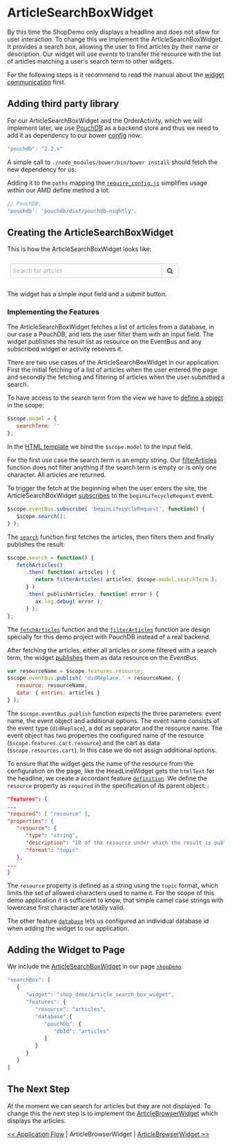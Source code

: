 # ArticleSearchBoxWidget
By this time the ShopDemo only displays a headline and does not allow for user interaction.
To change this we implement the ArticleSearchBoxWidget.
It provides a search box, allowing the user to find articles by their name or description.
Our widget will use *events* to transfer the resource with the list of articles matching a user's search term to other widgets.

For the following steps is it recommend to read the manual about the [widget communication](../missing_doc.md) first.


## Adding third party library
For our ArticleSearchBoxWidget and the OrderActivity, which we will implement later, we use [PouchDB](http://pouchdb.com/) as a backend store and thus we need to add it as dependency to our bower [config](../../bower.json#L13) now:

```javascript
"pouchdb": "2.2.x"
```
A simple call to `./node_modules/bower/bin/bower install` should fetch the new dependency for us.

Adding it to the `paths` mapping the [`require_config.js`](../../require_config.js#L110) simplifies usage within our AMD define method a lot:

```javascript
// PouchDB:
'pouchdb': 'pouchdb/dist/pouchdb-nightly',
```


## Creating the ArticleSearchBoxWidget
This is how the ArticleSearchBoxWidget looks like:

![ArticleSearchBoxWidget](img/article_search_box_widget.png)

The widget has a simple input field and a submit button.

### Implementing the Features
The ArticleSearchBoxWidget fetches a list of articles from a database, in our case a PouchDB, and lets the user filter them with an input field.
The widget publishes the result list as resource on the EventBus and any subscribed widget or activity receives it.

There are two use cases of the ArticleSearchBoxWidget in our application.
First the initial fetching of a list of articles when the user entered the page and secondly the fetching and filtering of articles when the user submitted a search.


To have access to the search term from the view we have to [define a object](../../includes/widgets/shop_demo/article_search_box_widget/article_search_box_widget.js#L23) in the scope:
```javascript
$scope.model = {
   searchTerm: ''
};
```
In the [HTML template](../../includes/widgets/shop_demo/article_search_box_widget/default.theme/article_search_box_widget.html#L7) we bind the `$scope.model` to the input field.

For the first use case the search term is an empty string.
Our [filterArticles](../../includes/widgets/shop_demo/article_search_box_widget/article_search_box_widget.js#L80) function does not filter anything if the search term is empty or is only one character.
All articles are returned.

To trigger the fetch at the beginning when the user enters the site, the ArticleSearchBoxWidget [subscribes](../../includes/widgets/shop_demo/article_search_box_widget/article_search_box_widget.js#L29) to the `beginLifecycleRequest` event:
```javascript
$scope.eventBus.subscribe( 'beginLifecycleRequest', function() {
   $scope.search();
} );
```

The [`search`](../../includes/widgets/shop_demo/article_search_box_widget/article_search_box_widget.js#L35) function first fetches the articles, then filters them and finally publishes the result:
```javascript
$scope.search = function() {
   fetchArticles()
      .then( function( articles ) {
         return filterArticles( articles, $scope.model.searchTerm );
      } )
      .then( publishArticles, function( error ) {
         ax.log.debug( error );
      } );
};
```


The [`fetchArticles`](../../includes/widgets/shop_demo/article_search_box_widget/article_search_box_widget.js#L47) function and the [`filterArticles`](../../includes/widgets/shop_demo/article_search_box_widget/article_search_box_widget.js#L79) function are design specially for this demo project with PouchDB instead of a real backend.

After fetching the articles, either all articles or some filtered with a search term, the widget [publishes](../../includes/widgets/shop_demo/article_search_box_widget/article_search_box_widget.js#L97) them as data resource on the *EventBus*.
```javascript
var resourceName = $scope.features.resource;
$scope.eventBus.publish( 'didReplace.' + resourceName, {
   resource: resourceName,
   data: { entries: articles }
} );
```

The `$scope.eventBus.publish` function expects the three parameters: event name, the event object and additional options.
The event name consists of the event type (`didReplace`), a dot as separator and the resource name.
The event object has two properties the configured name of the resource (`$scope.features.cart.resource`) and the cart as data (`$scope.resources.cart`).
In this case we do not assign additional options.

To ensure that the widget gets the name of the resource from the configuration on the page, like the HeadLineWidget gets the `htmlText` for the  headline, we create a accordant feature [`definition`](../../includes/widgets/shop_demo/article_search_box_widget/widget.json#L17).
We define the `resource` property as `required` in the specification of its parent object:
:
```json
"features": {
...
"required": [ "resource" ],
"properties": {
   "resource": {
      "type": "string",
      "description": "ID of the resource under which the result is published.",
      "format": "topic"
   },
...
}
```

The `resource` property is defined as a string using the `topic` format, which limits the set of allowed characters used to name it.
For the scope of this demo application it is sufficient to know, that simple camel case strings with lowercase first character are totally valid.

The other feature [`database`](../../includes/widgets/shop_demo/article_search_box_widget/widget.json#L26) lets us configured an individual database id when adding the widget to our application.


## Adding the Widget to Page
We include the [ArticleSearchBoxWidget](../../includes/widgets/shop_demo/article_search_box_widget) in our page [`shopDemo`](../../application/pages/shop_demo.json):

```javascript
"searchBox": [
   {
      "widget": "shop_demo/article_search_box_widget",
      "features": {
         "resource": "articles",
         "database":{
            "pouchDb": {
               "dbId": "articles"
            }
         }
      }
   }
]
```

## The Next Step
At the moment we can search for articles but they are not displayed.
To change this the next step is to implement the [ArticleBrowserWidget](05_article_browser_widget.md) which displays the articles.

[<< Application Flow](03_application_flow.md) | ArticleBrowserWidget | [ArticleBrowserWidget >>](05_article_browser_widget.md)
